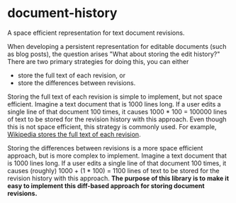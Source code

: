 # document-history
A space efficient representation for text document revisions.

When developing a persistent representation for editable documents (such as blog posts), the question arises "What about storing the edit history?" There are two primary strategies for doing this, you can either

 * store the full text of each revision, or
 * store the differences between revisions.

Storing the full text of each revision is simple to implement, but not space efficient. Imagine a text document that is 1000 lines long. If a user edits a single line of that document 100 times, it causes 1000 * 100 = 100000 lines of text to be stored for the revision history with this approach. Even though this is not space efficient, this strategy is commonly used. For example, [Wikipedia stores the full text of each revision](https://www.mediawiki.org/wiki/Manual:Text_table).

Storing the differences between revisions is a more space efficient approach, but is more complex to implement. Imagine a text document that is 1000 lines long. If a user edits a single line of that document 100 times, it causes (roughly) 1000 + (1 * 100) = 1100 lines of text to be stored for the revision history with this approach. **The purpose of this library is to make it easy to implement this diff-based approach for storing document revisions.**
